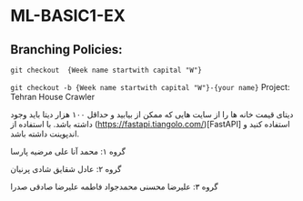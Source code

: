 # ML-BASIC1-EX
## Branching Policies:
`git checkout  {Week name startwith capital "W"}`

`git checkout -b {Week name startwith capital "W"}-{your name}`
Project: Tehran House Crawler

دیتای قیمت خانه ها  را از سایت هایی که ممکن از بیابید و حداقل ۱۰۰ هزار دیتا باید وجود داشته باشد. با استفاده از (https://fastapi.tiangolo.com/)[FastAPI] استفاده کنید و اندپوینت داشته باشد. 




گروه ۱: محمد آنا علی مرضیه پارسا

گروه ۲:‌ عادل شقایق شادی پرنیان 

گروه ۳: علیرضا محسنی محمدجواد فاطمه علیرضا صادقی صدرا

